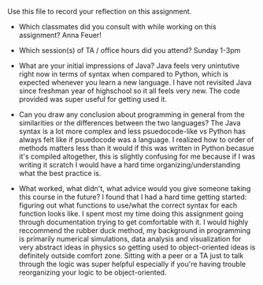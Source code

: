 Use this file to record your reflection on this assignment.

- Which classmates did you consult with while working on this assignment?
Anna Feuer!

- Which session(s) of TA / office hours did you attend?
Sunday 1-3pm

- What are your initial impressions of Java? 
Java feels very unintutive right now in terms of syntax when compared to Python, which is expected whenever you learn a new language. I have not revisited Java since freshman year of highschool so it all feels very new. The code provided was super useful for getting used it.

- Can you draw any conclusion about programming in general from the similarities or the differences between the two languages? 
The Java syntax is a lot more complex and less psuedocode-like vs Python has always felt like if psuedocode was a language. 
I realized how to order of methods matters less than it would if this was written in Python becasue it's compiled altogether, this is slightly confusing for me because if I was writing it scratch I would have a hard time organizing/understanding what the best practice is.

- What worked, what didn't, what advice would you give someone taking this course in the future?
I found that I had a hard time getting started: figuring out what functions to use/what the correct syntax for each function looks like. I spent most my time doing this assignment going through documentation trying to get comfortable with it. 
I would highly reccommend the rubber duck method, my background in programming is primarily numerical simulations, data analysis and visualization for very abstract ideas in physics so getting used to object-oriented ideas is definitely outside comfort zone. Sitting with a peer or a TA just to talk through the logic was super helpful especially if you're having trouble reorganizing your logic to be object-oriented. 